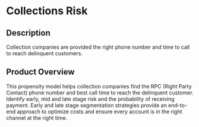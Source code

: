 # Collections Risk

## Description
Collection companies are provided the right phone number and time to call to reach delinquent customers.

## Product Overview
This propensity model helps collection companies find the RPC (Right Party Contact) phone number and best call time to reach the delinquent customer. Identify early, mid and late stage risk and the probability of receiving payment. Early and late stage segmentation strategies provide an end-to-end approach to optimize costs and ensure every account is in the right channel at the right time. 



